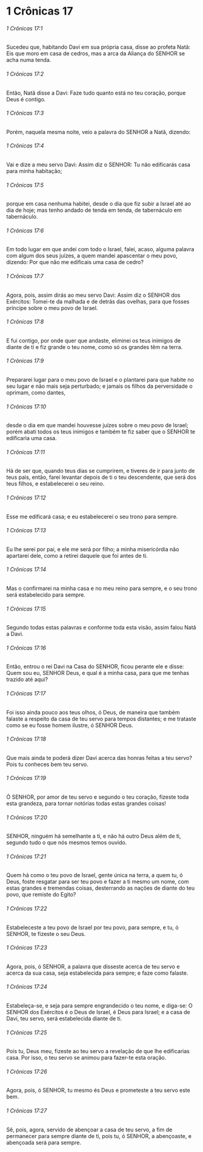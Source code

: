 # 1 Crônicas 17

###### 1 Crônicas 17:1

Sucedeu que, habitando Davi em sua própria casa, disse ao profeta Natã: Eis que moro em casa de cedros, mas a arca da Aliança do SENHOR se acha numa tenda.

###### 1 Crônicas 17:2

Então, Natã disse a Davi: Faze tudo quanto está no teu coração, porque Deus é contigo.

###### 1 Crônicas 17:3

Porém, naquela mesma noite, veio a palavra do SENHOR a Natã, dizendo:

###### 1 Crônicas 17:4

Vai e dize a meu servo Davi: Assim diz o SENHOR: Tu não edificarás casa para minha habitação;

###### 1 Crônicas 17:5

porque em casa nenhuma habitei, desde o dia que fiz subir a Israel até ao dia de hoje; mas tenho andado de tenda em tenda, de tabernáculo em tabernáculo.

###### 1 Crônicas 17:6

Em todo lugar em que andei com todo o Israel, falei, acaso, alguma palavra com algum dos seus juízes, a quem mandei apascentar o meu povo, dizendo: Por que não me edificais uma casa de cedro?

###### 1 Crônicas 17:7

Agora, pois, assim dirás ao meu servo Davi: Assim diz o SENHOR dos Exércitos: Tomei-te da malhada e de detrás das ovelhas, para que fosses príncipe sobre o meu povo de Israel.

###### 1 Crônicas 17:8

E fui contigo, por onde quer que andaste, eliminei os teus inimigos de diante de ti e fiz grande o teu nome, como só os grandes têm na terra.

###### 1 Crônicas 17:9

Prepararei lugar para o meu povo de Israel e o plantarei para que habite no seu lugar e não mais seja perturbado; e jamais os filhos da perversidade o oprimam, como dantes,

###### 1 Crônicas 17:10

desde o dia em que mandei houvesse juízes sobre o meu povo de Israel; porém abati todos os teus inimigos e também te fiz saber que o SENHOR te edificaria uma casa.

###### 1 Crônicas 17:11

Há de ser que, quando teus dias se cumprirem, e tiveres de ir para junto de teus pais, então, farei levantar depois de ti o teu descendente, que será dos teus filhos, e estabelecerei o seu reino.

###### 1 Crônicas 17:12

Esse me edificará casa; e eu estabelecerei o seu trono para sempre.

###### 1 Crônicas 17:13

Eu lhe serei por pai, e ele me será por filho; a minha misericórdia não apartarei dele, como a retirei daquele que foi antes de ti.

###### 1 Crônicas 17:14

Mas o confirmarei na minha casa e no meu reino para sempre, e o seu trono será estabelecido para sempre.

###### 1 Crônicas 17:15

Segundo todas estas palavras e conforme toda esta visão, assim falou Natã a Davi.

###### 1 Crônicas 17:16

Então, entrou o rei Davi na Casa do SENHOR, ficou perante ele e disse: Quem sou eu, SENHOR Deus, e qual é a minha casa, para que me tenhas trazido até aqui?

###### 1 Crônicas 17:17

Foi isso ainda pouco aos teus olhos, ó Deus, de maneira que também falaste a respeito da casa de teu servo para tempos distantes; e me trataste como se eu fosse homem ilustre, ó SENHOR Deus.

###### 1 Crônicas 17:18

Que mais ainda te poderá dizer Davi acerca das honras feitas a teu servo? Pois tu conheces bem teu servo.

###### 1 Crônicas 17:19

Ó SENHOR, por amor de teu servo e segundo o teu coração, fizeste toda esta grandeza, para tornar notórias todas estas grandes coisas!

###### 1 Crônicas 17:20

SENHOR, ninguém há semelhante a ti, e não há outro Deus além de ti, segundo tudo o que nós mesmos temos ouvido.

###### 1 Crônicas 17:21

Quem há como o teu povo de Israel, gente única na terra, a quem tu, ó Deus, foste resgatar para ser teu povo e fazer a ti mesmo um nome, com estas grandes e tremendas coisas, desterrando as nações de diante do teu povo, que remiste do Egito?

###### 1 Crônicas 17:22

Estabeleceste a teu povo de Israel por teu povo, para sempre, e tu, ó SENHOR, te fizeste o seu Deus.

###### 1 Crônicas 17:23

Agora, pois, ó SENHOR, a palavra que disseste acerca de teu servo e acerca da sua casa, seja estabelecida para sempre; e faze como falaste.

###### 1 Crônicas 17:24

Estabeleça-se, e seja para sempre engrandecido o teu nome, e diga-se: O SENHOR dos Exércitos é o Deus de Israel, é Deus para Israel; e a casa de Davi, teu servo, será estabelecida diante de ti.

###### 1 Crônicas 17:25

Pois tu, Deus meu, fizeste ao teu servo a revelação de que lhe edificarias casa. Por isso, o teu servo se animou para fazer-te esta oração.

###### 1 Crônicas 17:26

Agora, pois, ó SENHOR, tu mesmo és Deus e prometeste a teu servo este bem.

###### 1 Crônicas 17:27

Sê, pois, agora, servido de abençoar a casa de teu servo, a fim de permanecer para sempre diante de ti, pois tu, ó SENHOR, a abençoaste, e abençoada será para sempre.

